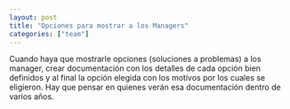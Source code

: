 ```yaml
---
layout: post
title: "Opciones para mostrar a los Managers"
categories: ["team"]
---
```


Cuando haya que mostrarle opciones (soluciones a problemas) a los manager, crear<!--more--> documentación con los detalles de cada opción bien definidos y al final la opción elegida con los motivos por los cuales se eligieron. Hay que pensar en quienes verán esa documentación dentro de varios años.
